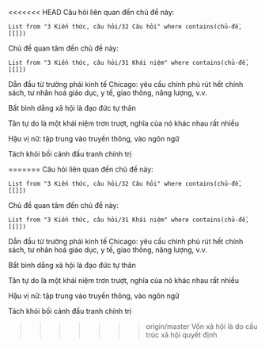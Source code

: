 <<<<<<< HEAD
Câu hỏi liên quan đến chủ đề này:
```dataview
List from "3 Kiến thức, câu hỏi/32 Câu hỏi" where contains(chủ-đề,[[]]) 
```

Chủ đề quan tâm đến chủ đề này:
```dataview
List from "3 Kiến thức, câu hỏi/31 Khái niệm" where contains(chủ-đề,[[]]) 
```
Dẫn đầu từ trường phái kinh tế Chicago: yêu cầu chính phủ rút hết chính sách, tư nhân hoá giáo dục, y tế, giao thông, năng lượng, v.v.

Bất bình dẳng xã hội là đạo đức tự thân

Tân tự do là một khái niệm trơn trượt, nghĩa của nó khác nhau rất nhiều

Hậu vị nữ: tập trung vào truyền thông, vào ngôn ngữ

Tách khỏi bối cảnh đấu tranh chính trị

=======
Câu hỏi liên quan đến chủ đề này:
```dataview
List from "3 Kiến thức, câu hỏi/32 Câu hỏi" where contains(chủ-đề,[[]]) 
```

Chủ đề quan tâm đến chủ đề này:
```dataview
List from "3 Kiến thức, câu hỏi/31 Khái niệm" where contains(chủ-đề,[[]]) 
```
Dẫn đầu từ trường phái kinh tế Chicago: yêu cầu chính phủ rút hết chính sách, tư nhân hoá giáo dục, y tế, giao thông, năng lượng, v.v.

Bất bình dẳng xã hội là đạo đức tự thân

Tân tự do là một khái niệm trơn trượt, nghĩa của nó khác nhau rất nhiều

Hậu vị nữ: tập trung vào truyền thông, vào ngôn ngữ

Tách khỏi bối cảnh đấu tranh chính trị

>>>>>>> origin/master
Vốn xã hội là do cấu trúc xã hội quyết định